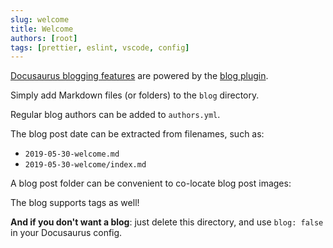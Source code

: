 ```yaml
---
slug: welcome
title: Welcome
authors: [root]
tags: [prettier, eslint, vscode, config]
---
```


[Docusaurus blogging features](https://docusaurus.io/docs/blog) are powered by the [blog plugin](https://docusaurus.io/docs/api/plugins/@docusaurus/plugin-content-blog).

Simply add Markdown files (or folders) to the `blog` directory.

Regular blog authors can be added to `authors.yml`.

The blog post date can be extracted from filenames, such as:

- `2019-05-30-welcome.md`
- `2019-05-30-welcome/index.md`

A blog post folder can be convenient to co-locate blog post images:

<!-- ![Docusaurus Plushie](./docusaurus-plushie-banner.jpeg) -->

The blog supports tags as well!

**And if you don't want a blog**: just delete this directory, and use `blog: false` in your Docusaurus config.
